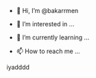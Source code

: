 - 👋 Hi, I’m @bakarrmen
- 👀 I’m interested in ...
- 🌱 I’m currently learning ...

- 📫 How to reach me ...

iyadddd

